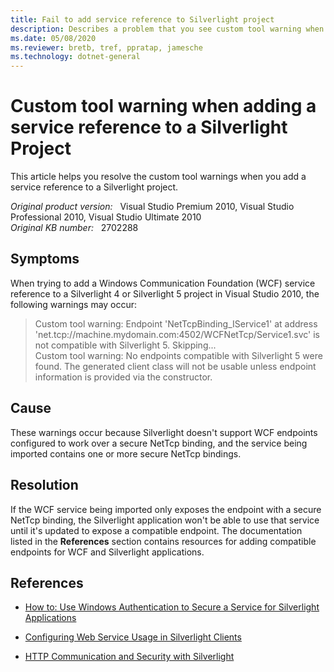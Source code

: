 ```yaml
---
title: Fail to add service reference to Silverlight project
description: Describes a problem that you see custom tool warning when adding a service reference to a Silverlight Project. Provides a solution.
ms.date: 05/08/2020
ms.reviewer: bretb, tref, ppratap, jamesche
ms.technology: dotnet-general
---
```

# Custom tool warning when adding a service reference to a Silverlight Project

This article helps you resolve the custom tool warnings when you add a service reference to a Silverlight project.

_Original product version:_ &nbsp; Visual Studio Premium 2010, Visual Studio Professional 2010, Visual Studio Ultimate 2010  
_Original KB number:_ &nbsp; 2702288

## Symptoms

When trying to add a Windows Communication Foundation (WCF) service reference to a Silverlight 4 or Silverlight 5 project in Visual Studio 2010, the following warnings may occur:

> Custom tool warning: Endpoint 'NetTcpBinding_IService1' at address 'net.tcp://machine.mydomain.com:4502/WCFNetTcp/Service1.svc' is not compatible with Silverlight 5. Skipping...  
> Custom tool warning: No endpoints compatible with Silverlight 5 were found. The generated client class will not be usable unless endpoint information is provided via the constructor.

## Cause

These warnings occur because Silverlight doesn't support WCF endpoints configured to work over a secure NetTcp binding, and the service being imported contains one or more secure NetTcp bindings.

## Resolution

If the WCF service being imported only exposes the endpoint with a secure NetTcp binding, the Silverlight application won't be able to use that service until it's updated to expose a compatible endpoint. The documentation listed in the **References** section contains resources for adding compatible endpoints for WCF and Silverlight applications.

## References

- [How to: Use Windows Authentication to Secure a Service for Silverlight Applications](/previous-versions/windows/silverlight/dotnet-windows-silverlight/dd744835(v=vs.95))

- [Configuring Web Service Usage in Silverlight Clients](/previous-versions/windows/silverlight/dotnet-windows-silverlight/cc197941(v=vs.95))

- [HTTP Communication and Security with Silverlight](/previous-versions/windows/silverlight/dotnet-windows-silverlight/cc838250(v=vs.95))
